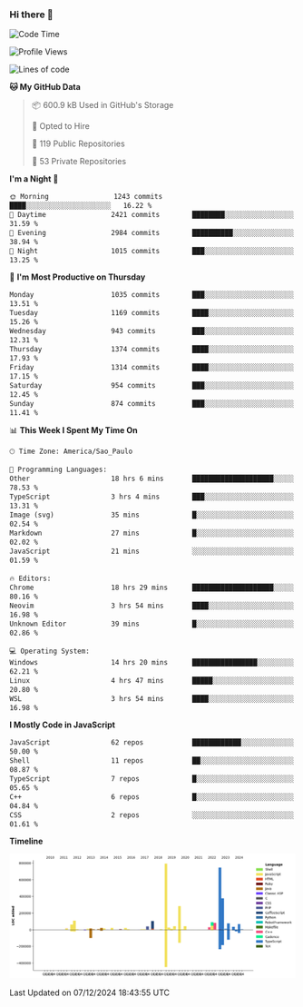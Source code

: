 ### Hi there 👋

<!--START_SECTION:waka-->
![Code Time](http://img.shields.io/badge/Code%20Time-6%2C738%20hrs%2045%20mins-blue)

![Profile Views](http://img.shields.io/badge/Profile%20Views-0-blue)

![Lines of code](https://img.shields.io/badge/From%20Hello%20World%20I%27ve%20Written-3.2%20million%20lines%20of%20code-blue)

**🐱 My GitHub Data** 

> 📦 600.9 kB Used in GitHub's Storage 
 > 
> 💼 Opted to Hire
 > 
> 📜 119 Public Repositories 
 > 
> 🔑 53 Private Repositories 
 > 
**I'm a Night 🦉** 

```text
🌞 Morning                1243 commits        ████░░░░░░░░░░░░░░░░░░░░░   16.22 % 
🌆 Daytime                2421 commits        ████████░░░░░░░░░░░░░░░░░   31.59 % 
🌃 Evening                2984 commits        ██████████░░░░░░░░░░░░░░░   38.94 % 
🌙 Night                  1015 commits        ███░░░░░░░░░░░░░░░░░░░░░░   13.25 % 
```
📅 **I'm Most Productive on Thursday** 

```text
Monday                   1035 commits        ███░░░░░░░░░░░░░░░░░░░░░░   13.51 % 
Tuesday                  1169 commits        ████░░░░░░░░░░░░░░░░░░░░░   15.26 % 
Wednesday                943 commits         ███░░░░░░░░░░░░░░░░░░░░░░   12.31 % 
Thursday                 1374 commits        ████░░░░░░░░░░░░░░░░░░░░░   17.93 % 
Friday                   1314 commits        ████░░░░░░░░░░░░░░░░░░░░░   17.15 % 
Saturday                 954 commits         ███░░░░░░░░░░░░░░░░░░░░░░   12.45 % 
Sunday                   874 commits         ███░░░░░░░░░░░░░░░░░░░░░░   11.41 % 
```


📊 **This Week I Spent My Time On** 

```text
🕑︎ Time Zone: America/Sao_Paulo

💬 Programming Languages: 
Other                    18 hrs 6 mins       ████████████████████░░░░░   78.53 % 
TypeScript               3 hrs 4 mins        ███░░░░░░░░░░░░░░░░░░░░░░   13.31 % 
Image (svg)              35 mins             █░░░░░░░░░░░░░░░░░░░░░░░░   02.54 % 
Markdown                 27 mins             █░░░░░░░░░░░░░░░░░░░░░░░░   02.02 % 
JavaScript               21 mins             ░░░░░░░░░░░░░░░░░░░░░░░░░   01.59 % 

🔥 Editors: 
Chrome                   18 hrs 29 mins      ████████████████████░░░░░   80.16 % 
Neovim                   3 hrs 54 mins       ████░░░░░░░░░░░░░░░░░░░░░   16.98 % 
Unknown Editor           39 mins             █░░░░░░░░░░░░░░░░░░░░░░░░   02.86 % 

💻 Operating System: 
Windows                  14 hrs 20 mins      ████████████████░░░░░░░░░   62.21 % 
Linux                    4 hrs 47 mins       █████░░░░░░░░░░░░░░░░░░░░   20.80 % 
WSL                      3 hrs 54 mins       ████░░░░░░░░░░░░░░░░░░░░░   16.98 % 
```

**I Mostly Code in JavaScript** 

```text
JavaScript               62 repos            ████████████░░░░░░░░░░░░░   50.00 % 
Shell                    11 repos            ██░░░░░░░░░░░░░░░░░░░░░░░   08.87 % 
TypeScript               7 repos             █░░░░░░░░░░░░░░░░░░░░░░░░   05.65 % 
C++                      6 repos             █░░░░░░░░░░░░░░░░░░░░░░░░   04.84 % 
CSS                      2 repos             ░░░░░░░░░░░░░░░░░░░░░░░░░   01.61 % 
```



**Timeline**

![Lines of Code chart](https://raw.githubusercontent.com/jampow/jampow/master/assets/bar_graph.png)


 Last Updated on 07/12/2024 18:43:55 UTC
<!--END_SECTION:waka-->
